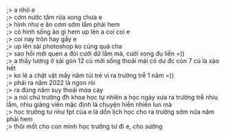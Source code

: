 ;> a nhô e<br>
;> cơm nước tắm rửa xong chưa e<br>
;> hình như e ăn cơm sớm lắm phải hem<br>
;> có hình sống ảo gì hem up lên a coi coi e<br>
;> coi nay tròn hay gầy e<br>
;> up lên sài photoshop ko cũng quá cha<br>
;> sao hồi mới quen a đòi cưới dữ lắm mà, cưới xong đụ liền =))<br>
;> a thấy lương ở sài gòn 12 củ mới sống thoải mái có dư đc còn 7 củ là xào hết<br>
;> ko lẽ a chật vật mấy năm tủi trẻ vì ra trường trễ 1 năm =))<br>
;> phải ra năm 2022 là ngon ròi <br>
;> ra đúng năm suy thoái móa cay<br>
;> a nói chứ trường đh khoa học tự nhiên a học ngày xưa ra trường trễ nhìu lắm, nhìu giảng viên mặc định là chuyện hiển nhiên lun mà<br>
;> học trường tư như fpt của e là dồn lịch học cho ra trường sớm nửa năm phải hem<br>
;> thôi mốt cho con mình học trường tư đi e, cho sướng
